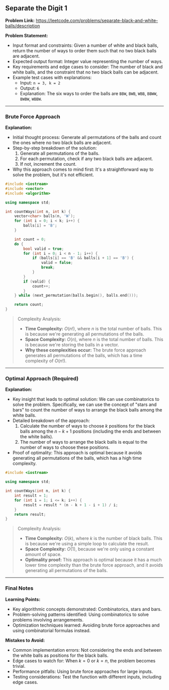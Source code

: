 ## Separate the Digit 1
**Problem Link:** https://leetcode.com/problems/separate-black-and-white-balls/description

**Problem Statement:**
- Input format and constraints: Given a number of white and black balls, return the number of ways to order them such that no two black balls are adjacent.
- Expected output format: Integer value representing the number of ways.
- Key requirements and edge cases to consider: The number of black and white balls, and the constraint that no two black balls can be adjacent.
- Example test cases with explanations:
  - Input: `n = 3, k = 2`
  - Output: `6`
  - Explanation: The six ways to order the balls are `BBW`, `BWB`, `WBB`, `BBWW`, `BWBW`, `WBBW`.

---

### Brute Force Approach

**Explanation:**
- Initial thought process: Generate all permutations of the balls and count the ones where no two black balls are adjacent.
- Step-by-step breakdown of the solution:
  1. Generate all permutations of the balls.
  2. For each permutation, check if any two black balls are adjacent.
  3. If not, increment the count.
- Why this approach comes to mind first: It's a straightforward way to solve the problem, but it's not efficient.

```cpp
#include <iostream>
#include <vector>
#include <algorithm>

using namespace std;

int countWays(int n, int k) {
    vector<char> balls(n, 'W');
    for (int i = 0; i < k; i++) {
        balls[i] = 'B';
    }

    int count = 0;
    do {
        bool valid = true;
        for (int i = 0; i < n - 1; i++) {
            if (balls[i] == 'B' && balls[i + 1] == 'B') {
                valid = false;
                break;
            }
        }
        if (valid) {
            count++;
        }
    } while (next_permutation(balls.begin(), balls.end()));

    return count;
}
```

> Complexity Analysis:
> - **Time Complexity:** $O(n!)$, where $n$ is the total number of balls. This is because we're generating all permutations of the balls.
> - **Space Complexity:** $O(n)$, where $n$ is the total number of balls. This is because we're storing the balls in a vector.
> - **Why these complexities occur:** The brute force approach generates all permutations of the balls, which has a time complexity of $O(n!)$.

---

### Optimal Approach (Required)

**Explanation:**
- Key insight that leads to optimal solution: We can use combinatorics to solve the problem. Specifically, we can use the concept of "stars and bars" to count the number of ways to arrange the black balls among the white balls.
- Detailed breakdown of the approach:
  1. Calculate the number of ways to choose $k$ positions for the black balls among the $n - k + 1$ positions (including the ends and between the white balls).
  2. The number of ways to arrange the black balls is equal to the number of ways to choose these positions.
- Proof of optimality: This approach is optimal because it avoids generating all permutations of the balls, which has a high time complexity.

```cpp
#include <iostream>

using namespace std;

int countWays(int n, int k) {
    int result = 1;
    for (int i = 1; i <= k; i++) {
        result = result * (n - k + 1 - i + 1) / i;
    }
    return result;
}
```

> Complexity Analysis:
> - **Time Complexity:** $O(k)$, where $k$ is the number of black balls. This is because we're using a simple loop to calculate the result.
> - **Space Complexity:** $O(1)$, because we're only using a constant amount of space.
> - **Optimality proof:** This approach is optimal because it has a much lower time complexity than the brute force approach, and it avoids generating all permutations of the balls.

---

### Final Notes

**Learning Points:**
- Key algorithmic concepts demonstrated: Combinatorics, stars and bars.
- Problem-solving patterns identified: Using combinatorics to solve problems involving arrangements.
- Optimization techniques learned: Avoiding brute force approaches and using combinatorial formulas instead.

**Mistakes to Avoid:**
- Common implementation errors: Not considering the ends and between the white balls as positions for the black balls.
- Edge cases to watch for: When $k = 0$ or $k = n$, the problem becomes trivial.
- Performance pitfalls: Using brute force approaches for large inputs.
- Testing considerations: Test the function with different inputs, including edge cases.